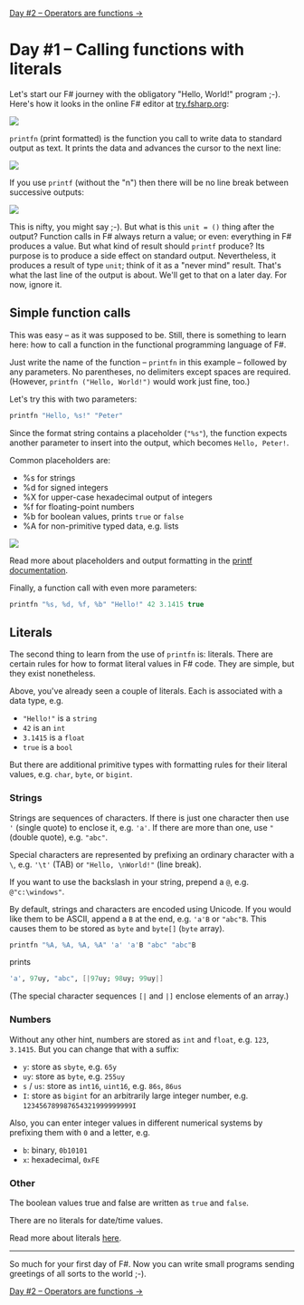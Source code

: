 [Day #2 – Operators are functions →](../day02) 

# Day #1 – Calling functions with literals
Let's start our F# journey with the obligatory "Hello, World!" program ;-). Here's how it looks in the online F# editor at [try.fsharp.org](https://try.fsharp.org/):

![](images/w01d01a.png)

`printfn` (print formatted) is the function you call to write data to standard output as text. It prints the data and advances the cursor to the next line:

![](images/w01d01b.png)

If you use `printf` (without the "n") then there will be no line break between successive outputs:

![](images/w01d01c.png)

This is nifty, you might say ;-). But what is this `unit = ()` thing after the output? Function calls in F# always return a value; or even: everything in F# produces a value. But what kind of result should `printf` produce? Its purpose is to produce a side effect on standard output. Nevertheless, it produces a result of type `unit`; think of it as a "never mind" result. That's what the last line of the output is about. We'll get to that on a later day. For now, ignore it.

## Simple function calls
This was easy – as it was supposed to be. Still, there is something to learn here: how to call a function in the functional programming language of F#.

Just write the name of the function – `printfn` in this example – followed by any parameters. No parentheses, no delimiters except spaces are required. (However, `printfn ("Hello, World!")` would work just fine, too.)

Let's try this with two parameters:

```fsharp
printfn "Hello, %s!" "Peter"
```

Since the format string contains a placeholder (`"%s"`), the function expects another parameter to insert into the output, which becomes `Hello, Peter!`.

Common placeholders are:

* %s for strings
* %d for signed integers
* %X for upper-case hexadecimal output of integers
* %f for floating-point numbers
* %b for boolean values, prints `true` or `false`
* %A for non-primitive typed data, e.g. lists

![](images/w01d01d.png)

Read more about placeholders and output formatting in the [printf documentation](https://msdn.microsoft.com/en-us/library/ee370560.aspx).

Finally, a function call with even more parameters:

```fsharp
printfn "%s, %d, %f, %b" "Hello!" 42 3.1415 true
```

## Literals
The second thing to learn from the use of `printfn` is: literals. There are certain rules for how to format literal values in F# code. They are simple, but they exist nonetheless.

Above, you've already seen a couple of literals. Each is associated with a data type, e.g.

* `"Hello!"` is a `string`
* `42` is an `int`
* `3.1415` is a `float`
* `true` is a `bool`

But there are additional primitive types with formatting rules for their literal values, e.g. `char`, `byte`, or `bigint`.

### Strings
Strings are sequences of characters. If there is just one character then use `'` (single quote) to enclose it, e.g. `'a'`. If there are more than one, use `"` (double quote), e.g. `"abc"`.

Special characters are represented by prefixing an ordinary character with a `\`, e.g. `'\t'` (TAB) or `"Hello, \nWorld!"` (line break).

If you want to use the backslash in your string, prepend a `@`, e.g. `@"c:\windows"`.

By default, strings and characters are encoded using Unicode. If you would like them to be ASCII, append a `B` at the end, e.g. `'a'B` or `"abc"B`. This causes them to be stored as `byte` and `byte[]` (`byte` array).

```fsharp
printfn "%A, %A, %A, %A" 'a' 'a'B "abc" "abc"B
```

prints

```fsharp
'a', 97uy, "abc", [|97uy; 98uy; 99uy|]
```

(The special character sequences `[|` and `|]` enclose elements of an array.)

### Numbers
Without any other hint, numbers are stored as `int` and `float`, e.g. `123`, `3.1415`. But you can change that with a suffix:

* `y`: store as `sbyte`, e.g. `65y`
* `uy`: store as `byte`, e.g. `255uy`
* `s` / `us`: store as `int16`, `uint16`, e.g. `86s`, `86us`
* `I`: store as `bigint` for an arbitrarily large integer number, e.g. `123456789987654321999999999I`

Also, you can enter integer values in different numerical systems by prefixing them with `0` and a letter, e.g.

* `b`: binary, `0b10101`
* `x`: hexadecimal, `0xFE`

### Other
The boolean values true and false are written as `true` and `false`.

There are no literals for date/time values.

Read more about literals [here](https://msdn.microsoft.com/en-us/library/vstudio/dd233193%28v=vs.100%29.aspx).

***

So much for your first day of F#. Now you can write small programs sending greetings of all sorts to the world ;-).

[Day #2 – Operators are functions →](../day02) 
